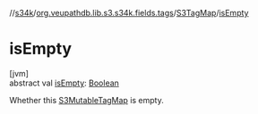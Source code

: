 //[s34k](../../../index.md)/[org.veupathdb.lib.s3.s34k.fields.tags](../index.md)/[S3TagMap](index.md)/[isEmpty](is-empty.md)

# isEmpty

[jvm]\
abstract val [isEmpty](is-empty.md): [Boolean](https://kotlinlang.org/api/latest/jvm/stdlib/kotlin/-boolean/index.html)

Whether this [S3MutableTagMap](../-s3-mutable-tag-map/index.md) is empty.
